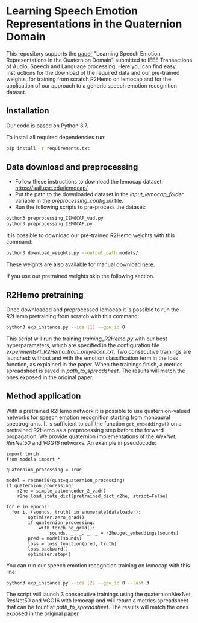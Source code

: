 # Learning Speech Emotion Representations in the Quaternion Domain
This repository supports the [paper](https://arxiv.org/abs/2204.02385) "Learning Speech Emotion Representations in the Quaternion Domain" submitted to IEEE Transactions of Audio, Speech and Language processing. Here you can find easy instructions for the download of the required data  and our pre-trained weights, for training from scratch R2Hemo on Iemocap and for the application of our approach to a generic speech emotion recognition dataset.


## Installation
Our code is based on Python 3.7.

To install all required dependencies run:
```bash
pip install -r requirements.txt
```


## Data download and preprocessing
* Follow these instructions to download the Iemocap dataset: https://sail.usc.edu/iemocap/
* Put the path to the downloaded dataset in the *input_iemocap_folder* variable in the *preprocessing_config.ini* file.
* Run the following scripts to pre-process the dataset:
```bash
python3 preprocessing_IEMOCAP_vad.py
python3 preprocessing_IEMOCAP.py
```

It is possible to download our pre-trained R2Hemo weights with this command:
```bash
python3 download_weights.py --output_path models/
```
These weights are also available for manual download [here](https://drive.google.com/file/d/1vCX0KHW44Q9plKTdkgyKZRcyjfgVA7jX/view?usp=sharing).

If you use our pretrained weights skip the following section.


## R2Hemo pretraining
Once downloaded and preprocessed Iemocap it is possible to run the R2Hemo pretraining from scratch with this command:
```bash
python3 exp_instance.py --ids [1] --gpu_id 0
```
This script will run the training *training_R2Hemo.py* with our best hyperparameters, which are specified in the configuration file *experiments/1_R2Hemo_train_onlyrecon.txt*.
Two consecutive trainings are launched: without and with the emotion classification term in the loss function, as explained in the paper. When the trainings finish, a metrics spreadsheet is saved in *path_to_spreadsheet*. The results will match the ones exposed in the original paper.


## Method application
With a pretrained R2Hemo network it is possible to use quaternion-valued networks for speech emotion recognition starting from monoaural spectrograms. It is sufficient to call the function ```get_embeddings()``` on a pretrained R2Hemo as a preprocessing step before the forward propagation. We provide quaternion implementations of the *AlexNet*, *ResNet50* and *VGG16* networks.
An example in pseudocode:
```python3
import torch
from models import *

quaternion_processing = True

model = resnet50(quat=quaternion_processing)
if quaternion_processing:
    r2he = simple_autoencoder_2_vad()
    r2he.load_state_dict(pretrained_dict_r2he, strict=False)

for e in epochs:
  for i, (sounds, truth) in enumerate(dataloader):
        optimizer.zero_grad()
        if quaternion_processing:
            with torch.no_grad():
                sounds, _, _, _, _ = r2he.get_embeddings(sounds)
        pred = model(sounds)
        loss = loss_function(pred, truth)
        loss.backward()
        optimizer.step()
```

You can run our speech emotion recognition training on Iemocap with this line:
```bash
python3 exp_instance.py --ids [2] --gpu_id 0 --last 3
```
The script will launch 3 consecutive trainings using the quaternionAlexNet, ResNet50 and VGG16 with Iemocap and will return a metrics spreadsheet that can be fount at *path_to_spreadsheet*. The results will match the ones exposed in the original paper.
